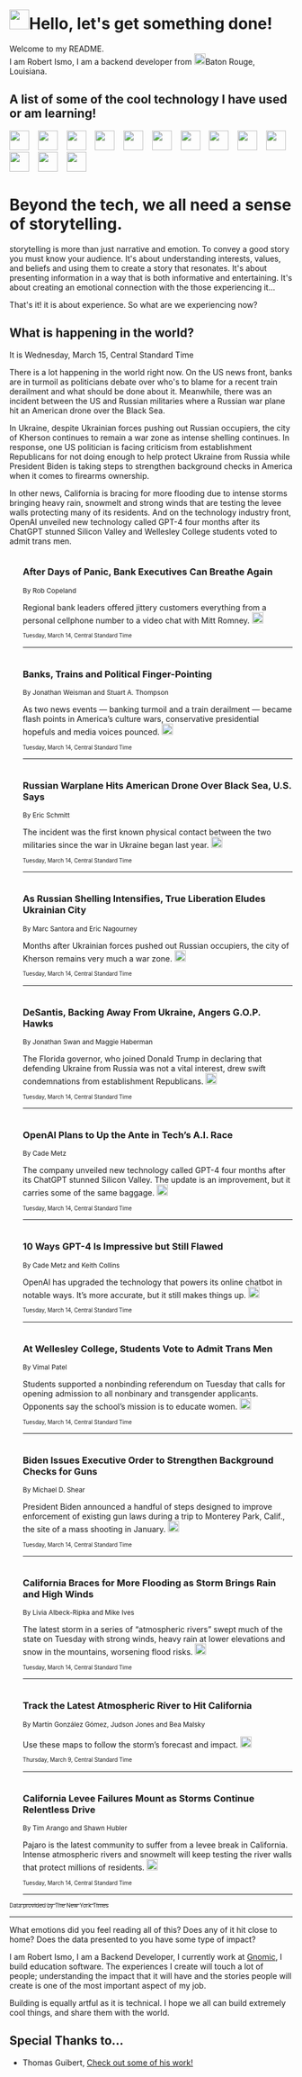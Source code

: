 <h1><img src="https://emojis.slackmojis.com/emojis/images/1643514375/3493/hot-coffee.gif?1643514375" width="35"/>Hello, let's get something done!</h1>

<p>Welcome to my README.<br/>
I am Robert Ismo, I am a backend developer from <img src="https://emojis.slackmojis.com/emojis/images/1638395689/50435/moulin_rouge.png?1638395689" width="20"/>Baton Rouge, Louisiana.</p>
<h2>A list of some of the cool technology I have used or am learning!</h2>
<p>
<img src="https://emojis.slackmojis.com/emojis/images/1643516091/21142/meow_bongotap.gif?1643516091" width="35" alt="">
<img src="https://img.shields.io/badge/Favorite%20Frontend%20Framework-SvelteKit-f83903" alt="">
<img src="https://img.shields.io/badge/Second%20Favorite-Vue-40b581" alt="">
<img src="https://img.shields.io/badge/Most%20Used%20Runtime-Nodejs-78b061" alt="">
<img src="https://emojis.slackmojis.com/emojis/images/1643517416/34482/fire.gif?1643517416" width="35" alt="">
<img src="https://img.shields.io/badge/Javascript%20But%20Better-Typescript-0078ca" alt="">
<img src="https://img.shields.io/badge/Favorite%20Language-Elixir-3e244d" alt="">
<img src="https://img.shields.io/badge/Containerize%20Everything-Docker-6ac9ef" alt="">
<img src="https://emojis.slackmojis.com/emojis/images/1643514596/5999/meow_party.gif?1643514596" width="35" alt="">
<img src="https://img.shields.io/badge/API%20Love%20Language-Graphql-de32a5" alt="">
<img src="https://img.shields.io/badge/Our%20Favorite%20Version%20Controller-Git-e94f33" alt="">
<img src="https://img.shields.io/badge/Favorite%20Database-Redis-d42d1d" alt="">
<img src="https://emojis.slackmojis.com/emojis/images/1643514559/5584/deployparrot.gif?1643514559" width="35" alt="">
<img src="https://img.shields.io/badge/Container%20Interstate-RabbitMQ-f66200" alt="">
<img src="https://img.shields.io/badge/Gotta%20Learn-Kubernetes-316adf" alt="">
<img src="https://img.shields.io/badge/Really%20Mature%20Now-WASM-654fef" alt="">
<img src="https://emojis.slackmojis.com/emojis/images/1666642497/61942/dance_vibe.gif?1666642497" width="35" alt="">
<img src="https://img.shields.io/badge/For%20My%20M1-ARM64-657d96" alt="">
<img src="https://img.shields.io/badge/Loving%20This%20So%20Much-TailwindCSS-17bcb5" alt="">
<img src="https://img.shields.io/badge/Cool%20Build%20Tool-Vite-f9cb24" alt="">
<img src="https://emojis.slackmojis.com/emojis/images/1669231376/62819/working-on-it.gif?1669231376" width="35" alt="">
<img src="https://img.shields.io/badge/Fun%20and%20Easy%20Database-MongoDB-5f8c49" alt="">
<img src="https://img.shields.io/badge/JS%20Life%20Support-NPM-c73737" alt="">
<img src="https://img.shields.io/badge/I%20Liked%20It-DynamoDB-0073b9" alt="">
<img src="https://emojis.slackmojis.com/emojis/images/1643514045/46/question.gif?1643514045" width="35" alt="">
<img src="https://img.shields.io/badge/cool-React-60d6f9" alt="">
<img src="https://img.shields.io/badge/Future%20Big%20Project-Lambda-f37e00" alt="">
<img src="https://img.shields.io/badge/NPM%20But%20Better-PNPM-f1aa07" alt="">
<img src="https://emojis.slackmojis.com/emojis/images/1643514943/9662/fbwow.gif?1643514943" width="35" alt="">
<img src="https://img.shields.io/badge/First%20Language-C-662079" alt="">
<img src="https://img.shields.io/badge/Where%20I%20Deploy%20Frontend-Vercel-000000" alt="">
<img src="https://img.shields.io/badge/Who%20Does%20not%20Want%20an%20App-Swift-f9492a" alt="">
<img src="https://emojis.slackmojis.com/emojis/images/1643514058/151/javascript.png?1643514058" width="35" alt="">
<img src="https://img.shields.io/badge/cool-Python-fbd542" alt="">
<img src="https://img.shields.io/badge/Favorite%20Something-Stripe-656cdc" alt="">
<img src="https://img.shields.io/badge/Of%20Course-HTML5-ed6327" alt="">
<img src="https://emojis.slackmojis.com/emojis/images/1660415405/60731/bomb.gif?1660415405" width="35" alt="">
<img src="https://img.shields.io/badge/hate-CSS-2964ec" alt="">
<img src="https://img.shields.io/badge/Learning-CircleCI-141215" alt="">
<img src="https://img.shields.io/badge/Learning-Rust-fbbb3b" alt="">
<img src="https://emojis.slackmojis.com/emojis/images/1660415397/60712/writing-hand.gif?1660415397" width="35" alt="">
<img src="https://img.shields.io/badge/Dev%20Browser%20of%20Choice-Firefox-cc4e26" alt="">
<img src="https://img.shields.io/badge/Recoverying%20From%20Windows-UNIX-1781e3" alt="">
<img src="https://img.shields.io/badge/LOVE-LogSeq-90c1c2" alt="">
<img src="https://emojis.slackmojis.com/emojis/images/1643514066/223/kirby.gif?1643514066" width="35" alt="">
<img src="https://img.shields.io/badge/Daily%20Driver-MacOS-e6e6e8" alt="">
<img src="https://img.shields.io/badge/Git%20Server-Github-000000" alt="">
<img src="https://img.shields.io/badge/enjoyable-EC2-f17428" alt="">
<img src="https://emojis.slackmojis.com/emojis/images/1643514239/2069/excited.gif?1643514239" width="35" alt="">
</p>
<h1>Beyond the tech, we all need a sense of storytelling.</h1>
<p>storytelling is more than just narrative and emotion. To convey a good story you must know your audience. It's about understanding interests, values, and beliefs and using them to create a story that resonates. It's about presenting information in a way that is both informative and entertaining. It's about creating an emotional connection with the those experiencing it...</p>
<p>That's it! it is about experience. So what are we experiencing now?</p>
<h2>What is happening in the world?</h2>
<p>It is Wednesday, March 15, Central Standard Time</p>
<p>
There is a lot happening in the world right now. On the US news front, banks are in turmoil as politicians debate over who&#39;s to blame for a recent train derailment and what should be done about it. Meanwhile, there was an incident between the US and Russian militaries where a Russian war plane hit an American drone over the Black Sea. 

In Ukraine, despite Ukrainian forces pushing out Russian occupiers, the city of Kherson continues to remain a war zone as intense shelling continues. In response, one US politician is facing criticism from establishment Republicans for not doing enough to help protect Ukraine from Russia while President Biden is taking steps to strengthen background checks in America when it comes to firearms ownership.

In other news, California is bracing for more flooding due to intense storms bringing heavy rain, snowmelt and strong winds that are testing the levee walls protecting many of its residents. And on the technology industry front, OpenAI unveiled new technology called GPT-4 four months after its ChatGPT stunned Silicon Valley and Wellesley College students voted to admit trans men.</p>
<ol>
<img src="https://img.shields.io/badge/-business-blue" alt="">
<h3>After Days of Panic, Bank Executives Can Breathe Again</h3>
<sub>By Rob Copeland</sub>
<p>Regional bank leaders offered jittery customers everything from a personal cellphone number to a video chat with Mitt Romney.  <a href="https://nyti.ms/3FoHoo5"><img src="https://developer.nytimes.com/files/poweredby_nytimes_30b.png?v=1583354208352" height="20"></a></p>
<sub><sub>Tuesday, March 14, Central Standard Time</sub></sub>
<hr/>
<img src="https://img.shields.io/badge/-us-blue" alt="">
<h3>Banks, Trains and Political Finger-Pointing</h3>
<sub>By Jonathan Weisman and Stuart A. Thompson</sub>
<p>As two news events — banking turmoil and a train derailment — became flash points in America’s culture wars, conservative presidential hopefuls and media voices pounced.  <a href="https://nyti.ms/3lbPARD"><img src="https://developer.nytimes.com/files/poweredby_nytimes_30b.png?v=1583354208352" height="20"></a></p>
<sub><sub>Tuesday, March 14, Central Standard Time</sub></sub>
<hr/>
<img src="https://img.shields.io/badge/-us-blue" alt="">
<h3>Russian Warplane Hits American Drone Over Black Sea, U.S. Says</h3>
<sub>By Eric Schmitt</sub>
<p>The incident was the first known physical contact between the two militaries since the war in Ukraine began last year.  <a href="https://nyti.ms/42fi51e"><img src="https://developer.nytimes.com/files/poweredby_nytimes_30b.png?v=1583354208352" height="20"></a></p>
<sub><sub>Tuesday, March 14, Central Standard Time</sub></sub>
<hr/>
<img src="https://img.shields.io/badge/-world-blue" alt="">
<h3>As Russian Shelling Intensifies, True Liberation Eludes Ukrainian City</h3>
<sub>By Marc Santora and Eric Nagourney</sub>
<p>Months after Ukrainian forces pushed out Russian occupiers, the city of Kherson remains very much a war zone.  <a href="https://nyti.ms/3YHOxqg"><img src="https://developer.nytimes.com/files/poweredby_nytimes_30b.png?v=1583354208352" height="20"></a></p>
<sub><sub>Tuesday, March 14, Central Standard Time</sub></sub>
<hr/>
<img src="https://img.shields.io/badge/-us-blue" alt="">
<h3>DeSantis, Backing Away From Ukraine, Angers G.O.P. Hawks</h3>
<sub>By Jonathan Swan and Maggie Haberman</sub>
<p>The Florida governor, who joined Donald Trump in declaring that defending Ukraine from Russia was not a vital interest, drew swift condemnations from establishment Republicans.  <a href="https://nyti.ms/3lezVRr"><img src="https://developer.nytimes.com/files/poweredby_nytimes_30b.png?v=1583354208352" height="20"></a></p>
<sub><sub>Tuesday, March 14, Central Standard Time</sub></sub>
<hr/>
<img src="https://img.shields.io/badge/-technology-blue" alt="">
<h3>OpenAI Plans to Up the Ante in Tech’s A.I. Race</h3>
<sub>By Cade Metz</sub>
<p>The company unveiled new technology called GPT-4 four months after its ChatGPT stunned Silicon Valley. The update is an improvement, but it carries some of the same baggage.  <a href="https://nyti.ms/3yBjUbc"><img src="https://developer.nytimes.com/files/poweredby_nytimes_30b.png?v=1583354208352" height="20"></a></p>
<sub><sub>Tuesday, March 14, Central Standard Time</sub></sub>
<hr/>
<img src="https://img.shields.io/badge/-technology-blue" alt="">
<h3>10 Ways GPT-4 Is Impressive but Still Flawed</h3>
<sub>By Cade Metz and Keith Collins</sub>
<p>OpenAI has upgraded the technology that powers its online chatbot in notable ways. It’s more accurate, but it still makes things up.  <a href="https://nyti.ms/3YOKmsy"><img src="https://developer.nytimes.com/files/poweredby_nytimes_30b.png?v=1583354208352" height="20"></a></p>
<sub><sub>Tuesday, March 14, Central Standard Time</sub></sub>
<hr/>
<img src="https://img.shields.io/badge/-us-blue" alt="">
<h3>At Wellesley College, Students Vote to Admit Trans Men</h3>
<sub>By Vimal Patel</sub>
<p>Students supported a nonbinding referendum on Tuesday that calls for opening admission to all nonbinary and transgender applicants. Opponents say the school’s mission is to educate women.  <a href="https://nyti.ms/3ZNwPmo"><img src="https://developer.nytimes.com/files/poweredby_nytimes_30b.png?v=1583354208352" height="20"></a></p>
<sub><sub>Tuesday, March 14, Central Standard Time</sub></sub>
<hr/>
<img src="https://img.shields.io/badge/-us-blue" alt="">
<h3>Biden Issues Executive Order to Strengthen Background Checks for Guns</h3>
<sub>By Michael D. Shear</sub>
<p>President Biden announced a handful of steps designed to improve enforcement of existing gun laws during a trip to Monterey Park, Calif., the site of a mass shooting in January.  <a href="https://nyti.ms/3JGFvFQ"><img src="https://developer.nytimes.com/files/poweredby_nytimes_30b.png?v=1583354208352" height="20"></a></p>
<sub><sub>Tuesday, March 14, Central Standard Time</sub></sub>
<hr/>
<img src="https://img.shields.io/badge/-us-blue" alt="">
<h3>California Braces for More Flooding as Storm Brings Rain and High Winds</h3>
<sub>By Livia Albeck-Ripka and Mike Ives</sub>
<p>The latest storm in a series of “atmospheric rivers” swept much of the state on Tuesday with strong winds, heavy rain at lower elevations and snow in the mountains, worsening flood risks.  <a href="https://nyti.ms/3lg0pSG"><img src="https://developer.nytimes.com/files/poweredby_nytimes_30b.png?v=1583354208352" height="20"></a></p>
<sub><sub>Tuesday, March 14, Central Standard Time</sub></sub>
<hr/>
<img src="https://img.shields.io/badge/-us-blue" alt="">
<h3>Track the Latest Atmospheric River to Hit California</h3>
<sub>By Martín González Gómez, Judson Jones and Bea Malsky</sub>
<p>Use these maps to follow the storm’s forecast and impact.  <a href="https://nyti.ms/3YwzsHP"><img src="https://developer.nytimes.com/files/poweredby_nytimes_30b.png?v=1583354208352" height="20"></a></p>
<sub><sub>Thursday, March 9, Central Standard Time</sub></sub>
<hr/>
<img src="https://img.shields.io/badge/-us-blue" alt="">
<h3>California Levee Failures Mount as Storms Continue Relentless Drive</h3>
<sub>By Tim Arango and Shawn Hubler</sub>
<p>Pajaro is the latest community to suffer from a levee break in California. Intense atmospheric rivers and snowmelt will keep testing the river walls that protect millions of residents.  <a href="https://nyti.ms/3yHmwEJ"><img src="https://developer.nytimes.com/files/poweredby_nytimes_30b.png?v=1583354208352" height="20"></a></p>
<sub><sub>Tuesday, March 14, Central Standard Time</sub></sub>
<hr/>
</ol>
<a href="https://developer.nytimes.com"><sub><sub>Data provided by The New York Times</sub></sub></a>
<hr/>
<p>What emotions did you feel reading all of this? Does any of it hit close to home? Does the data presented to you have some type of impact?</p>
<p>I am Robert Ismo, I am a Backend Developer, I currently work at <a href="https://gnomic.education/">Gnomic</a>, I build education software. The experiences I create will touch a lot of people; understanding the impact that it will have and the stories people will create is one of the most important aspect of my job.</p>
<p>Building is equally artful as it is technical. I hope we all can build extremely cool things, and share them with the world.</p>
<h2>Special Thanks to...</h2>
<ul>
<li>Thomas Guibert, <a href="https://github.com/thmsgbrt/thmsgbrt">Check out some of his work!</a></li>
</ul>